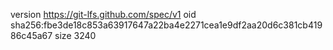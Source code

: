 version https://git-lfs.github.com/spec/v1
oid sha256:fbe3de18c853a63917647a22ba4e2271cea1e9df2aa20d6c381cb41986c45a67
size 3240
